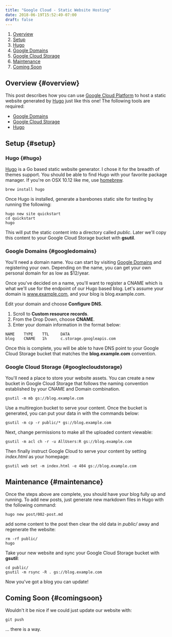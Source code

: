 ```yaml
---
title: "Google Cloud - Static Website Hosting"
date: 2018-06-19T15:52:49-07:00
draft: false
---
```


1. [Overview](#overview)
1. [Setup](#setup)
 1. [Hugo](#hugo)
 1. [Google Domains](#googledomains)
 1. [Google Cloud Storage](#googlecloudstorage)
1. [Maintenance](#maintenance)
1. [Coming Soon](#comingsoon)

## Overview {#overview}
This post describes how you can use [Google Cloud Platform](https://cloud.google.com) to host a static website generated by [Hugo](https://gohugo.io/getting-started/quick-start/) just like this one! The following tools are required:

* [Google Domains](domains.google/)
* [Google Cloud Storage](https://cloud.google.com/storage/)
* [Hugo](https://gohugo.io)

## Setup {#setup}

### Hugo {#hugo}

[Hugo](https://gohugo.io/getting-started/quick-start/) is a Go based static website generator.  I chose it for the breadth of themes support.  You should be able to find Hugo with your favorite package manager.   If you're on OSX 10.12 like me, use [homebrew](https://brew.sh).

```shell
brew install hugo
```

Once Hugo is installed, generate a barebones static site for testing by running the following:

```shell
hugo new site quickstart
cd quickstart
hugo
``` 

This will put the static content into a directory called *public*.  Later we'll copy this content to your Google Cloud Storage bucket with **gsutil**.

### Google Domains {#googledomains}

You'll need a domain name.  You can start by visiting [Google Domains](https://domains.google/) and registering your own.  Depending on the name, you can get your own personal domain for as low as $12/year.

Once you've decided on a name, you'll want to register a CNAME which is what we'll use for the endpoint of our Hugo based blog.  Let's assume your domain is www.example.com, and your blog is blog.example.com.

Edit your domain and choose **Configure DNS**.

1. Scroll to **Custom resource records**.
2. From the Drop Down, choose **CNAME**.
3. Enter your domain information in the format below:

```text
NAME    TYPE    TTL     DATA
blog    CNAME   1h      c.storage.googleapis.com
```

Once this is complete, you will be able to have DNS point to your Google Cloud Storage bucket that matches the **blog.example.com** convention.

### Google Cloud Storage {#googlecloudstorage}

You'll need a place to store your website assets.  You can create a new bucket in Google Cloud Storage that follows the naming convention established by your CNAME and Domain combination.

```shell
gsutil -m mb gs://blog.example.com
```

Use a multiregion bucket to serve your content.  Once the bucket is generated, you can put your data in with the commands below:


```shell
gsutil -m cp -r public/* gs://blog.example.com
```

Next, change permissions to make all the uploaded content viewable:

```shell
gsutil -m acl ch -r -u AllUsers:R gs://blog.example.com
```

Then finally instruct Google Cloud to serve your content by setting *index.html* as your homepage:

```shell
gsutil web set -m index.html -e 404 gs://blog.example.com
```

## Maintenance {#maintenance}

Once the steps above are complete, you should have your blog fully up and running.  To add new posts, just generate new markdown files in Hugo with the following command:

```shell
hugo new post/002-post.md
```

add some content to the post then clear the old data in *public/* away and regenerate the website:

```shell
rm -rf public/
hugo
```

Take your new website and sync your Google Cloud Storage bucket with **gsutil**:

```shell
cd public/
gsutil -m rsync -R . gs://blog.example.com
```

Now you've got a blog you can update!

## Coming Soon {#comingsoon}

Wouldn't it be nice if we could just update our website with:

```shell
git push
```

... there is a way.